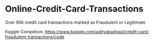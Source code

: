 # Online-Credit-Card-Transactions
Over 90k credit card transactions marked as Fraudulent or Legitimate

Kaggle Competion:
https://www.kaggle.com/adityakadiwal/credit-card-fraudulent-transactions/code
